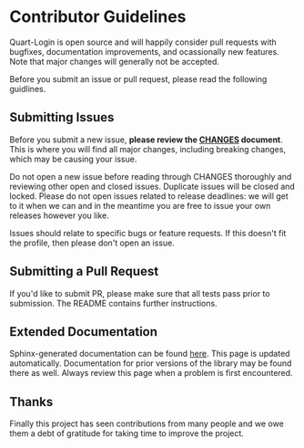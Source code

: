 # Contributor Guidelines

Quart-Login is open source and will happily consider pull requests with bugfixes, documentation improvements, and ocassionally new features. Note that major changes will generally not be accepted.

Before you submit an issue or pull request, please read the following guidlines.

## Submitting Issues

Before you submit a new issue, **please review the [CHANGES](https://github.com/jamiejackherer/quart-login/blob/master/CHANGES) document**. This is where you will find all major changes, including breaking changes, which may be causing your issue.

Do not open a new issue before reading through CHANGES thoroughly and reviewing other open and closed issues. Duplicate issues will be closed and locked. Please do not open issues related to release deadlines: we will get to it when we can and in the meantime you are free to issue your own releases however you like.

Issues should relate to specific bugs or feature requests. If this doesn't fit the profile, then please don't open an issue.

## Submitting a Pull Request

If you'd like to submit PR, please make sure that all tests pass prior to submission. The README contains further instructions.

## Extended Documentation

Sphinx-generated documentation can be found [here](https://flask-login.readthedocs.io/en/latest/). This page is updated automatically. Documentation for prior versions of the library may be found there as well. Always review this page when a problem is first encountered.

## Thanks

Finally this project has seen contributions from many people and we owe them a debt of gratitude for taking time to improve the project.
